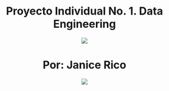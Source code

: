 ## <h1 align=center> Proyecto Individual No. 1. Data Engineering

<p align="center">
<img src=[https://github.com/janicerico/PI01_Data-Engineering/blob/main/Images/data.png](https://github.com/janicerico/PI01_Data-Engineering/blob/main/Images/LOGO-HENRY.png)>
</p>

# <h1 align=center> Por: Janice Rico

<p align="center">
<img src=https://github.com/janicerico/PI01_Data-Engineering/blob/main/Images/data.png>
</p>

 

